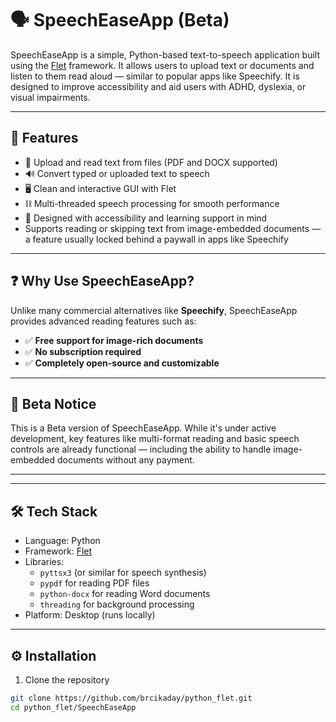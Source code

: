 # 🗣️ SpeechEaseApp (Beta)

SpeechEaseApp is a simple, Python-based text-to-speech application built using the [Flet](https://flet.dev) framework.
It allows users to upload text or documents and listen to them read aloud — similar to popular apps like Speechify. It is designed to improve accessibility and aid users with ADHD, dyslexia, or visual impairments.

---

## 🚀 Features

- 📄 Upload and read text from files (PDF and DOCX supported)
- 🔊 Convert typed or uploaded text to speech
- 🖥️ Clean and interactive GUI with Flet
- ⛓️ Multi-threaded speech processing for smooth performance
- 🧠 Designed with accessibility and learning support in mind
- Supports reading or skipping text from image-embedded documents — a feature usually locked behind a paywall in apps like Speechify

---

## ❓ Why Use SpeechEaseApp?

Unlike many commercial alternatives like **Speechify**, SpeechEaseApp provides advanced reading features such as:
- ✅ **Free support for image-rich documents**
- ✅ **No subscription required**
- ✅ **Completely open-source and customizable**

---

## 🧪 Beta Notice

This is a Beta version of SpeechEaseApp. While it's under active development, key features like multi-format reading and basic speech controls are already functional — including the ability to handle image-embedded documents without any payment.

---


---

## 🛠 Tech Stack

- Language: Python
- Framework: [Flet](https://flet.dev)
- Libraries: 
  - `pyttsx3` (or similar for speech synthesis)
  - `pypdf` for reading PDF files
  - `python-docx` for reading Word documents
  - `threading` for background processing
- Platform: Desktop (runs locally)

---

## ⚙️ Installation

1. Clone the repository

```bash
git clone https://github.com/brcikaday/python_flet.git
cd python_flet/SpeechEaseApp
